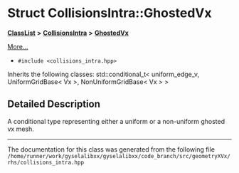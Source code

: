 

# Struct CollisionsIntra::GhostedVx



[**ClassList**](annotated.md) **>** [**CollisionsIntra**](classCollisionsIntra.md) **>** [**GhostedVx**](structCollisionsIntra_1_1GhostedVx.md)



[More...](#detailed-description)

* `#include <collisions_intra.hpp>`



Inherits the following classes: std::conditional_t< uniform_edge_v, UniformGridBase< Vx >, NonUniformGridBase< Vx > >






























































## Detailed Description


A conditional type representing either a uniform or a non-uniform ghosted vx mesh. 


    

------------------------------
The documentation for this class was generated from the following file `/home/runner/work/gyselalibxx/gyselalibxx/code_branch/src/geometryXVx/rhs/collisions_intra.hpp`


